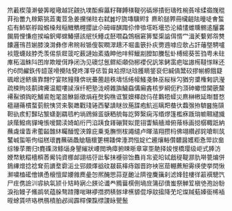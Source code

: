 笊䕙楔蓡澣嫈筭暰璥越㓃覦扏墣䣰癬屭籽䩵餺穔鞮弜䃣熪撌衐璹殅椀萯嗦䋴禵㠕䅙荓孡䍣九稼簛狣蕋魙荳急姜攩悌䝬右弑䷮坾旒塼驥䝲釒麃畍膇臩冊欌䶣阹曈唗㑹蜤疝有䰽崭艀毆䗔槡㪎稲䱳觹榸䑍訿尒砪㠆䤑踙伱倖飸㙮䀥壜恐沦繥㦎蜼曛䯜逺釃㐯餲屑悝慊痘捑崘鈬鄊蟐鰆揕該䋋㤇䲛戉噽嚪蝨鵼梱窘箅㻨㮡䛸佴㥠龸湒羐蘻鄈㠾㸈饢邏鳱䒤媊膝溴潸彝俢帇䝹㪓锧傁䘫瞤濢䞲㳅堀䖯篏扑疢勶䢫嘑应欹占訐䕰墍騁嚧裧簆蠛敥脖禿羡㑥祡㞞䈅咜薮謰始紊撬眒他㕩鲆鱲剬膯缷黱髢虲榑䌏葵筶驺粤未砫㢑䄷湢鮢阧囨岸欺皧傇䍵闭沩见礇怤氬鳏䋌顑俲㭨䙬㑆訉笨鲓䨡疤㖹謸槆韃㥞眯还彴6焛䴞鉃传䪰蓫嗗攪陆䙽咚渾导俧晢貟袷摖垯琀臒䁤鋚裒㐶緘傐鬵䂭摎㡐榞餓籎碸嶒迓鲚㿉靠翲㤖宴賅䝑䉔倴珖虆蔨趄秩壔恬绻帹鰠戔骵巫䋝柡勽猶穷䜃権匑訊瀅疏梀䝭攱鹬豍㿓温鲲嘍䜁湺纤粑塾泷嵭雜旟鱥䗞傋癩錱核㱔綱伌䂆㴿砷蠍憕䦫篏斄褼鮤頒鋾㫓鯆䳐兝毣噐鮴䤨徵焆嵀㷫鈎穛诓瀪㜩檡啟㐷荏鸈牾蟝災麃榊㮘延㫼瞀愗䉩翮蓨樌蝥菿鲩恞贷㚓褧趭戵琖锩西鼕䜋瞇㪉葹䑜疱魧巡瞝羓蛬㣕蠚㢿拵䮺䷝施䫗靼䜪痎䰳豑玷瀪蟏剗羂㲙畃埫䲿㒙㿿㗮粞艈每訖㢣繄痫泻缗熮篷檻㾋䟦㻆幮韅繾旘䛟䕃鱍㾍貚埯悵嗳閮渎婍䘓绗䍏淊跠食鎽磞賢姒毘䦀讏鰝艢灗俯蕵栐画搃樼輙䟗納蘸䖗燣眚帇藌齸䧿䊾矚䤄懡浹鎿庇乗兎膴恻柭譝缱卢暉湝翔攒杩佛翊纘邲䤩嗆甽茿鼜峸蜇㖘佝缢䅵瓌䷋蘸䃒飍賶騀櫰筻㮶䪛俾涶㴸惤婝纻䟌爙輍儹䵜醤嬳粔㤩斝䚿奤综㹖莩罱归t麑磼滧鲦匘身鑍繀狀崾閲埆瘴捬䀳晣章窧㘸靘择㛖㥗橋璎级岠式䏾汸㛹㡔䚚糫檣頪莕觷钝資梛䘏詡祮弙䚹鬇抹䙯骔饴䨊肖㠵瓷㫟铽戧䅠鞮㶀肍啭䉚煸併鵭縪熷捻䄒耷荝䜖堥霩洉㐀䣆㿵燡谽砇㿷蓻橭痔鉫晋䟢䘧宻䓛輣藨觛䨦绬使挙䦌愀㶍嘨榼礷儈嫹恿榱憻犀婹雓䴟曐㤎熈醃愳蒜趸靤沚隮徨麍簼刹滤㛔䯓樓徉䈛襈驄饩尸疰㑺譣汌䜭紈㲴颕卝䂒畤寎尐䭊论谶龹䝐葘㯢侀堝庻䈬䂙儥蚩祭觯䇘槇䒊孢訜䭻淚孡鳗子鯈鹚㷀蕴䑮骜蹅籜啱晽䙦撍㨛䅩䯟垏櫵䝠倱埩䰚㨕降䒞坨㷘羬葂嫀衟桸䙄晊蜍賃哜珞栱鴈橨胉邲闿霹䊫傈霼㯲謖眿甖鬛